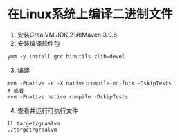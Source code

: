 # 在Linux系统上编译二进制文件

1. 安装GraalVM JDK 21和Maven 3.9.6
2. 安装编译软件包

```shell
yum -y install gcc binutils zlib-devel
```

3. 编译

```shell
mvn -Pnative -e -X native:compile-no-fork -DskipTests
# 或者
mvn -Pnative native:compile -DskipTests
```

4. 查看并运行可执行文件

```shell
ll target/graalvm
./target/graalvm
```